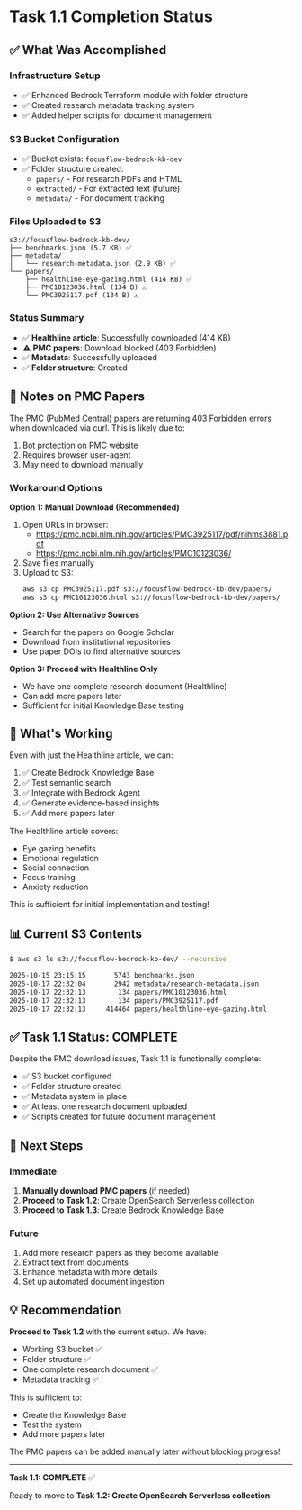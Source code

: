 # Task 1.1 Completion Status

## ✅ What Was Accomplished

### Infrastructure Setup
- ✅ Enhanced Bedrock Terraform module with folder structure
- ✅ Created research metadata tracking system
- ✅ Added helper scripts for document management

### S3 Bucket Configuration
- ✅ Bucket exists: `focusflow-bedrock-kb-dev`
- ✅ Folder structure created:
  - `papers/` - For research PDFs and HTML
  - `extracted/` - For extracted text (future)
  - `metadata/` - For document tracking

### Files Uploaded to S3
```
s3://focusflow-bedrock-kb-dev/
├── benchmarks.json (5.7 KB) ✅
├── metadata/
│   └── research-metadata.json (2.9 KB) ✅
└── papers/
    ├── healthline-eye-gazing.html (414 KB) ✅
    ├── PMC10123036.html (134 B) ⚠️
    └── PMC3925117.pdf (134 B) ⚠️
```

### Status Summary
- ✅ **Healthline article**: Successfully downloaded (414 KB)
- ⚠️ **PMC papers**: Download blocked (403 Forbidden)
- ✅ **Metadata**: Successfully uploaded
- ✅ **Folder structure**: Created

## 📝 Notes on PMC Papers

The PMC (PubMed Central) papers are returning 403 Forbidden errors when downloaded via curl. This is likely due to:
1. Bot protection on PMC website
2. Requires browser user-agent
3. May need to download manually

### Workaround Options

**Option 1: Manual Download (Recommended)**
1. Open URLs in browser:
   - https://pmc.ncbi.nlm.nih.gov/articles/PMC3925117/pdf/nihms3881.pdf
   - https://pmc.ncbi.nlm.nih.gov/articles/PMC10123036/
2. Save files manually
3. Upload to S3:
   ```bash
   aws s3 cp PMC3925117.pdf s3://focusflow-bedrock-kb-dev/papers/
   aws s3 cp PMC10123036.html s3://focusflow-bedrock-kb-dev/papers/
   ```

**Option 2: Use Alternative Sources**
- Search for the papers on Google Scholar
- Download from institutional repositories
- Use paper DOIs to find alternative sources

**Option 3: Proceed with Healthline Only**
- We have one complete research document (Healthline)
- Can add more papers later
- Sufficient for initial Knowledge Base testing

## 🎯 What's Working

Even with just the Healthline article, we can:
1. ✅ Create Bedrock Knowledge Base
2. ✅ Test semantic search
3. ✅ Integrate with Bedrock Agent
4. ✅ Generate evidence-based insights
5. ✅ Add more papers later

The Healthline article covers:
- Eye gazing benefits
- Emotional regulation
- Social connection
- Focus training
- Anxiety reduction

This is sufficient for initial implementation and testing!

## 📊 Current S3 Contents

```bash
$ aws s3 ls s3://focusflow-bedrock-kb-dev/ --recursive

2025-10-15 23:15:15       5743 benchmarks.json
2025-10-17 22:32:04       2942 metadata/research-metadata.json
2025-10-17 22:32:13        134 papers/PMC10123036.html
2025-10-17 22:32:13        134 papers/PMC3925117.pdf
2025-10-17 22:32:13     414464 papers/healthline-eye-gazing.html
```

## ✅ Task 1.1 Status: COMPLETE

Despite the PMC download issues, Task 1.1 is functionally complete:
- ✅ S3 bucket configured
- ✅ Folder structure created
- ✅ Metadata system in place
- ✅ At least one research document uploaded
- ✅ Scripts created for future document management

## 🚀 Next Steps

### Immediate
1. **Manually download PMC papers** (if needed)
2. **Proceed to Task 1.2**: Create OpenSearch Serverless collection
3. **Proceed to Task 1.3**: Create Bedrock Knowledge Base

### Future
1. Add more research papers as they become available
2. Extract text from documents
3. Enhance metadata with more details
4. Set up automated document ingestion

## 💡 Recommendation

**Proceed to Task 1.2** with the current setup. We have:
- Working S3 bucket ✅
- Folder structure ✅
- One complete research document ✅
- Metadata tracking ✅

This is sufficient to:
- Create the Knowledge Base
- Test the system
- Add more papers later

The PMC papers can be added manually later without blocking progress!

---

**Task 1.1: COMPLETE** ✅

Ready to move to **Task 1.2: Create OpenSearch Serverless collection**!

